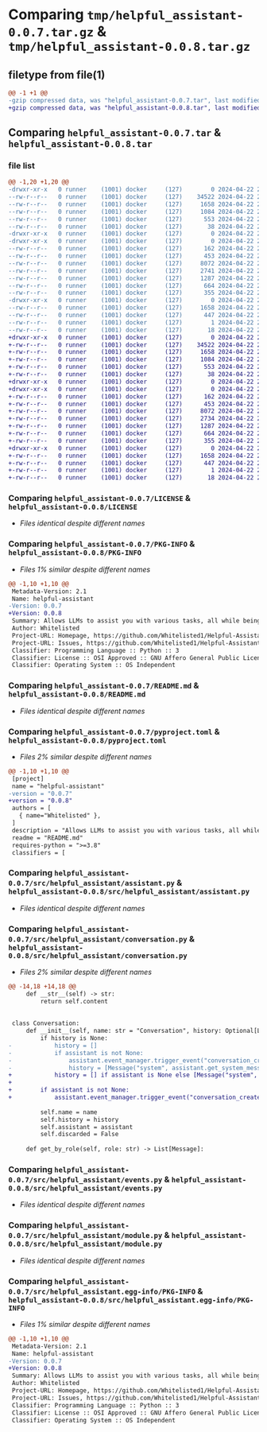 # Comparing `tmp/helpful_assistant-0.0.7.tar.gz` & `tmp/helpful_assistant-0.0.8.tar.gz`

## filetype from file(1)

```diff
@@ -1 +1 @@
-gzip compressed data, was "helpful_assistant-0.0.7.tar", last modified: Mon Apr 22 23:19:42 2024, max compression
+gzip compressed data, was "helpful_assistant-0.0.8.tar", last modified: Mon Apr 22 23:31:19 2024, max compression
```

## Comparing `helpful_assistant-0.0.7.tar` & `helpful_assistant-0.0.8.tar`

### file list

```diff
@@ -1,20 +1,20 @@
-drwxr-xr-x   0 runner    (1001) docker     (127)        0 2024-04-22 23:19:42.994129 helpful_assistant-0.0.7/
--rw-r--r--   0 runner    (1001) docker     (127)    34522 2024-04-22 23:19:33.000000 helpful_assistant-0.0.7/LICENSE
--rw-r--r--   0 runner    (1001) docker     (127)     1658 2024-04-22 23:19:42.994129 helpful_assistant-0.0.7/PKG-INFO
--rw-r--r--   0 runner    (1001) docker     (127)     1084 2024-04-22 23:19:33.000000 helpful_assistant-0.0.7/README.md
--rw-r--r--   0 runner    (1001) docker     (127)      553 2024-04-22 23:19:33.000000 helpful_assistant-0.0.7/pyproject.toml
--rw-r--r--   0 runner    (1001) docker     (127)       38 2024-04-22 23:19:42.994129 helpful_assistant-0.0.7/setup.cfg
-drwxr-xr-x   0 runner    (1001) docker     (127)        0 2024-04-22 23:19:42.990129 helpful_assistant-0.0.7/src/
-drwxr-xr-x   0 runner    (1001) docker     (127)        0 2024-04-22 23:19:42.994129 helpful_assistant-0.0.7/src/helpful_assistant/
--rw-r--r--   0 runner    (1001) docker     (127)      162 2024-04-22 23:19:33.000000 helpful_assistant-0.0.7/src/helpful_assistant/__init__.py
--rw-r--r--   0 runner    (1001) docker     (127)      453 2024-04-22 23:19:33.000000 helpful_assistant-0.0.7/src/helpful_assistant/action.py
--rw-r--r--   0 runner    (1001) docker     (127)     8072 2024-04-22 23:19:33.000000 helpful_assistant-0.0.7/src/helpful_assistant/assistant.py
--rw-r--r--   0 runner    (1001) docker     (127)     2741 2024-04-22 23:19:33.000000 helpful_assistant-0.0.7/src/helpful_assistant/conversation.py
--rw-r--r--   0 runner    (1001) docker     (127)     1287 2024-04-22 23:19:33.000000 helpful_assistant-0.0.7/src/helpful_assistant/events.py
--rw-r--r--   0 runner    (1001) docker     (127)      664 2024-04-22 23:19:33.000000 helpful_assistant-0.0.7/src/helpful_assistant/module.py
--rw-r--r--   0 runner    (1001) docker     (127)      355 2024-04-22 23:19:33.000000 helpful_assistant-0.0.7/src/helpful_assistant/stream.py
-drwxr-xr-x   0 runner    (1001) docker     (127)        0 2024-04-22 23:19:42.994129 helpful_assistant-0.0.7/src/helpful_assistant.egg-info/
--rw-r--r--   0 runner    (1001) docker     (127)     1658 2024-04-22 23:19:42.000000 helpful_assistant-0.0.7/src/helpful_assistant.egg-info/PKG-INFO
--rw-r--r--   0 runner    (1001) docker     (127)      447 2024-04-22 23:19:42.000000 helpful_assistant-0.0.7/src/helpful_assistant.egg-info/SOURCES.txt
--rw-r--r--   0 runner    (1001) docker     (127)        1 2024-04-22 23:19:42.000000 helpful_assistant-0.0.7/src/helpful_assistant.egg-info/dependency_links.txt
--rw-r--r--   0 runner    (1001) docker     (127)       18 2024-04-22 23:19:42.000000 helpful_assistant-0.0.7/src/helpful_assistant.egg-info/top_level.txt
+drwxr-xr-x   0 runner    (1001) docker     (127)        0 2024-04-22 23:31:19.466785 helpful_assistant-0.0.8/
+-rw-r--r--   0 runner    (1001) docker     (127)    34522 2024-04-22 23:31:07.000000 helpful_assistant-0.0.8/LICENSE
+-rw-r--r--   0 runner    (1001) docker     (127)     1658 2024-04-22 23:31:19.466785 helpful_assistant-0.0.8/PKG-INFO
+-rw-r--r--   0 runner    (1001) docker     (127)     1084 2024-04-22 23:31:07.000000 helpful_assistant-0.0.8/README.md
+-rw-r--r--   0 runner    (1001) docker     (127)      553 2024-04-22 23:31:07.000000 helpful_assistant-0.0.8/pyproject.toml
+-rw-r--r--   0 runner    (1001) docker     (127)       38 2024-04-22 23:31:19.466785 helpful_assistant-0.0.8/setup.cfg
+drwxr-xr-x   0 runner    (1001) docker     (127)        0 2024-04-22 23:31:19.462785 helpful_assistant-0.0.8/src/
+drwxr-xr-x   0 runner    (1001) docker     (127)        0 2024-04-22 23:31:19.466785 helpful_assistant-0.0.8/src/helpful_assistant/
+-rw-r--r--   0 runner    (1001) docker     (127)      162 2024-04-22 23:31:07.000000 helpful_assistant-0.0.8/src/helpful_assistant/__init__.py
+-rw-r--r--   0 runner    (1001) docker     (127)      453 2024-04-22 23:31:07.000000 helpful_assistant-0.0.8/src/helpful_assistant/action.py
+-rw-r--r--   0 runner    (1001) docker     (127)     8072 2024-04-22 23:31:07.000000 helpful_assistant-0.0.8/src/helpful_assistant/assistant.py
+-rw-r--r--   0 runner    (1001) docker     (127)     2734 2024-04-22 23:31:07.000000 helpful_assistant-0.0.8/src/helpful_assistant/conversation.py
+-rw-r--r--   0 runner    (1001) docker     (127)     1287 2024-04-22 23:31:07.000000 helpful_assistant-0.0.8/src/helpful_assistant/events.py
+-rw-r--r--   0 runner    (1001) docker     (127)      664 2024-04-22 23:31:07.000000 helpful_assistant-0.0.8/src/helpful_assistant/module.py
+-rw-r--r--   0 runner    (1001) docker     (127)      355 2024-04-22 23:31:07.000000 helpful_assistant-0.0.8/src/helpful_assistant/stream.py
+drwxr-xr-x   0 runner    (1001) docker     (127)        0 2024-04-22 23:31:19.466785 helpful_assistant-0.0.8/src/helpful_assistant.egg-info/
+-rw-r--r--   0 runner    (1001) docker     (127)     1658 2024-04-22 23:31:19.000000 helpful_assistant-0.0.8/src/helpful_assistant.egg-info/PKG-INFO
+-rw-r--r--   0 runner    (1001) docker     (127)      447 2024-04-22 23:31:19.000000 helpful_assistant-0.0.8/src/helpful_assistant.egg-info/SOURCES.txt
+-rw-r--r--   0 runner    (1001) docker     (127)        1 2024-04-22 23:31:19.000000 helpful_assistant-0.0.8/src/helpful_assistant.egg-info/dependency_links.txt
+-rw-r--r--   0 runner    (1001) docker     (127)       18 2024-04-22 23:31:19.000000 helpful_assistant-0.0.8/src/helpful_assistant.egg-info/top_level.txt
```

### Comparing `helpful_assistant-0.0.7/LICENSE` & `helpful_assistant-0.0.8/LICENSE`

 * *Files identical despite different names*

### Comparing `helpful_assistant-0.0.7/PKG-INFO` & `helpful_assistant-0.0.8/PKG-INFO`

 * *Files 1% similar despite different names*

```diff
@@ -1,10 +1,10 @@
 Metadata-Version: 2.1
 Name: helpful-assistant
-Version: 0.0.7
+Version: 0.0.8
 Summary: Allows LLMs to assist you with various tasks, all while being open-source!
 Author: Whitelisted
 Project-URL: Homepage, https://github.com/Whitelisted1/Helpful-Assistant
 Project-URL: Issues, https://github.com/Whitelisted1/Helpful-Assistant/issues
 Classifier: Programming Language :: Python :: 3
 Classifier: License :: OSI Approved :: GNU Affero General Public License v3
 Classifier: Operating System :: OS Independent
```

### Comparing `helpful_assistant-0.0.7/README.md` & `helpful_assistant-0.0.8/README.md`

 * *Files identical despite different names*

### Comparing `helpful_assistant-0.0.7/pyproject.toml` & `helpful_assistant-0.0.8/pyproject.toml`

 * *Files 2% similar despite different names*

```diff
@@ -1,10 +1,10 @@
 [project]
 name = "helpful-assistant"
-version = "0.0.7"
+version = "0.0.8"
 authors = [
   { name="Whitelisted" },
 ]
 description = "Allows LLMs to assist you with various tasks, all while being open-source!"
 readme = "README.md"
 requires-python = ">=3.8"
 classifiers = [
```

### Comparing `helpful_assistant-0.0.7/src/helpful_assistant/assistant.py` & `helpful_assistant-0.0.8/src/helpful_assistant/assistant.py`

 * *Files identical despite different names*

### Comparing `helpful_assistant-0.0.7/src/helpful_assistant/conversation.py` & `helpful_assistant-0.0.8/src/helpful_assistant/conversation.py`

 * *Files 2% similar despite different names*

```diff
@@ -14,18 +14,18 @@
     def __str__(self) -> str:
         return self.content
 
 
 class Conversation:
     def __init__(self, name: str = "Conversation", history: Optional[List[Message]] = None, assistant: Optional[Assistant] = None) -> None:
         if history is None:
-            history = []
-            if assistant is not None:
-                assistant.event_manager.trigger_event("conversation_create", self)
-                history = [Message("system", assistant.get_system_message())]
+            history = [] if assistant is None else [Message("system", assistant.get_system_message())]
+
+        if assistant is not None:
+            assistant.event_manager.trigger_event("conversation_create", self)
 
         self.name = name
         self.history = history
         self.assistant = assistant
         self.discarded = False
 
     def get_by_role(self, role: str) -> List[Message]:
```

### Comparing `helpful_assistant-0.0.7/src/helpful_assistant/events.py` & `helpful_assistant-0.0.8/src/helpful_assistant/events.py`

 * *Files identical despite different names*

### Comparing `helpful_assistant-0.0.7/src/helpful_assistant/module.py` & `helpful_assistant-0.0.8/src/helpful_assistant/module.py`

 * *Files identical despite different names*

### Comparing `helpful_assistant-0.0.7/src/helpful_assistant.egg-info/PKG-INFO` & `helpful_assistant-0.0.8/src/helpful_assistant.egg-info/PKG-INFO`

 * *Files 1% similar despite different names*

```diff
@@ -1,10 +1,10 @@
 Metadata-Version: 2.1
 Name: helpful-assistant
-Version: 0.0.7
+Version: 0.0.8
 Summary: Allows LLMs to assist you with various tasks, all while being open-source!
 Author: Whitelisted
 Project-URL: Homepage, https://github.com/Whitelisted1/Helpful-Assistant
 Project-URL: Issues, https://github.com/Whitelisted1/Helpful-Assistant/issues
 Classifier: Programming Language :: Python :: 3
 Classifier: License :: OSI Approved :: GNU Affero General Public License v3
 Classifier: Operating System :: OS Independent
```

